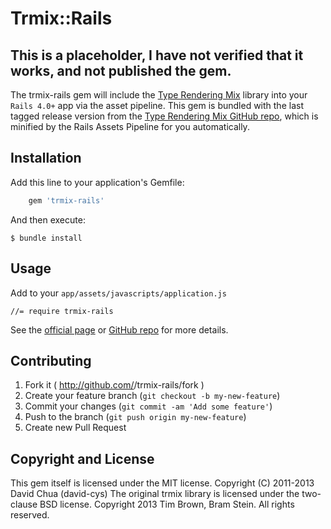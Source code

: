 # Trmix::Rails

## This is a placeholder, I have not verified that it works, and not published the gem.

The trmix-rails gem will include the [Type Rendering Mix](https://github.com/bramstein/trmix) library into your `Rails 4.0+` app via the asset pipeline. This gem is bundled with the last tagged release version from the [Type Rendering Mix GitHub repo](https://github.com/bramstein/trmix), which is minified by the Rails Assets Pipeline for you automatically.

## Installation

Add this line to your application's Gemfile:

```ruby
    gem 'trmix-rails'
```

And then execute:

    $ bundle install

## Usage

Add to your `app/assets/javascripts/application.js`

    //= require trmix-rails

See the [official page](http://typerendering.com/) or [GitHub repo](https://github.com/bramstein/trmix) for more details.

## Contributing

1. Fork it ( http://github.com/<my-github-username>/trmix-rails/fork )
2. Create your feature branch (`git checkout -b my-new-feature`)
3. Commit your changes (`git commit -am 'Add some feature'`)
4. Push to the branch (`git push origin my-new-feature`)
5. Create new Pull Request

## Copyright and License
This gem itself is licensed under the MIT license. Copyright (C) 2011-2013 David Chua (david-cys)
The original trmix library is licensed under the two-clause BSD license. Copyright 2013 Tim Brown, Bram Stein. All rights reserved.

